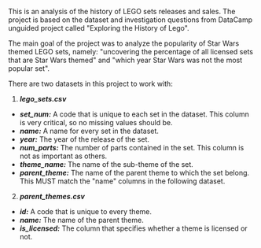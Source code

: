 This is an analysis of the history of LEGO sets releases and sales. The project is based on the dataset and investigation questions from DataCamp unguided project called "Exploring the History of Lego".

The main goal of the project was to analyze the popularity of Star Wars themed LEGO sets, namely: "uncovering the percentage of all licensed sets that are Star Wars themed" and "which year Star Wars was not the most popular set".

There are two datasets in this project to work with:
1. ***lego_sets.csv***
* ***set_num:*** A code that is unique to each set in the dataset. This column is very critical, so no missing values should be.
* ***name:*** A name for every set in the dataset.
* ***year:*** The year of the release of the set.
* ***num_parts:*** The number of parts contained in the set. This column is not as important as others.
* ***theme_name:*** The name of the sub-theme of the set.
* ***parent_theme:*** The name of the parent theme to which the set belong. This MUST match the "name" columns in the following dataset.

2. ***parent_themes.csv***
* ***id:*** A code that is unique to every theme.
* ***name:*** The name of the parent theme.
* ***is_licensed:*** The column that specifies whether a theme is licensed or not.
